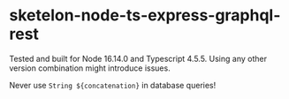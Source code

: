 # sketelon-node-ts-express-graphql-rest

Tested and built for Node 16.14.0 and Typescript 4.5.5. Using any other version combination might introduce issues.

Never use `String ${concatenation}` in database queries!
